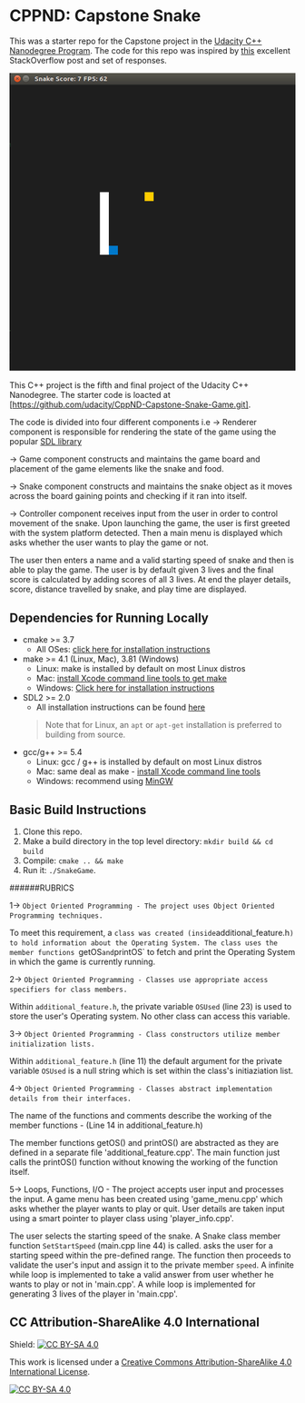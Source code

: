 # CPPND: Capstone Snake

This was a starter repo for the Capstone project in the [Udacity C++ Nanodegree Program](https://www.udacity.com/course/c-plus-plus-nanodegree--nd213). The code for this repo was inspired by [this](https://codereview.stackexchange.com/questions/212296/snake-game-in-c-with-sdl) excellent StackOverflow post and set of responses.

<img src="snake_game.gif"/>

This C++ project is the fifth and final project of the Udacity C++ Nanodegree.
The starter code is loacted at [https://github.com/udacity/CppND-Capstone-Snake-Game.git].

The code is divided into four different components i.e 
-> Renderer component is responsible for rendering the state of the game using the popular [SDL library](https://www.libsdl.org/)

-> Game component constructs and maintains the game board and placement of the game elements like the snake and food.

-> Snake component constructs and maintains the snake object as it moves across the board gaining points and checking if it ran into itself.

-> Controller component receives input from the user in order to control movement of the snake.
Upon launching the game, the user is first greeted with the system platform detected.
Then a main menu is displayed which asks whether the user wants to play the game or not.

The user then enters a name and a valid starting speed of snake and then is able to play the game.
The user is by default given 3 lives and the final score is calculated by adding scores of all 3 lives.
At end the player details, score, distance travelled by snake, and play time are displayed.
## Dependencies for Running Locally
* cmake >= 3.7
  * All OSes: [click here for installation instructions](https://cmake.org/install/)
* make >= 4.1 (Linux, Mac), 3.81 (Windows)
  * Linux: make is installed by default on most Linux distros
  * Mac: [install Xcode command line tools to get make](https://developer.apple.com/xcode/features/)
  * Windows: [Click here for installation instructions](http://gnuwin32.sourceforge.net/packages/make.htm)
* SDL2 >= 2.0
  * All installation instructions can be found [here](https://wiki.libsdl.org/Installation)
  >Note that for Linux, an `apt` or `apt-get` installation is preferred to building from source. 
* gcc/g++ >= 5.4
  * Linux: gcc / g++ is installed by default on most Linux distros
  * Mac: same deal as make - [install Xcode command line tools](https://developer.apple.com/xcode/features/)
  * Windows: recommend using [MinGW](http://www.mingw.org/)

## Basic Build Instructions

1. Clone this repo.
2. Make a build directory in the top level directory: `mkdir build && cd build`
3. Compile: `cmake .. && make`
4. Run it: `./SnakeGame`.

######RUBRICS


1-> `Object Oriented Programming - The project uses Object Oriented Programming techniques.`

To meet this requirement, a ` class was created (inside `additional_feature.h`) to hold information about the Operating System. The class uses the member functions `getOS` and `printOS` to fetch and print the Operating System in which the game is currently running.


2-> `Object Oriented Programming - Classes use appropriate access specifiers for class members.`

Within `additional_feature.h`, the private variable `OSUsed` (line 23) is used to store the user's Operating system. No other class can access this variable.


3-> `Object Oriented Programming - Class constructors utilize member initialization lists.`

Within `additional_feature.h` (line 11) the default argument for the private variable `OSUsed` is a null string which is set within the class's initiaziation list.

4->  `Object Oriented Programming - Classes abstract implementation details from their interfaces.`

The name of the functions and comments describe the working of the member functions - (Line 14 in additional_feature.h)

The member functions getOS() and printOS() are abstracted as they are defined in a separate file 'additional_feature.cpp'.
The main function just calls the printOS() function without knowing the working of the function itself.

5-> Loops, Functions, I/O - The project accepts user input and processes the input.
A game menu has been created using 'game_menu.cpp' which asks whether the player wants to play or quit.
User details are taken input using a smart pointer to player class using 'player_info.cpp'.

The user selects the starting speed of the snake. A Snake class member function `SetStartSpeed` (main.cpp line 44) is called.
 asks the user for a starting speed within the pre-defined range. The function then proceeds to validate the user's input and assign it to the private member `speed`.
 A infinite while loop is implemented to take a valid answer from user whether he wants to play or not in 'main.cpp'.
 A while loop is implemented for generating 3 lives of the player in 'main.cpp'.
 
## CC Attribution-ShareAlike 4.0 International


Shield: [![CC BY-SA 4.0][cc-by-sa-shield]][cc-by-sa]

This work is licensed under a
[Creative Commons Attribution-ShareAlike 4.0 International License][cc-by-sa].

[![CC BY-SA 4.0][cc-by-sa-image]][cc-by-sa]

[cc-by-sa]: http://creativecommons.org/licenses/by-sa/4.0/
[cc-by-sa-image]: https://licensebuttons.net/l/by-sa/4.0/88x31.png
[cc-by-sa-shield]: https://img.shields.io/badge/License-CC%20BY--SA%204.0-lightgrey.svg
